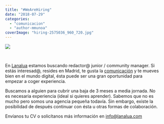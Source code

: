 ```yaml
---
title: "#WeAreHiring"
date: "2018-07-29"
categories: 
  - "comunicacion"
  - "author-mmunoa"
coverImage: "hiring-2575036_960_720.jpg"
---
```


![](/images/Sin-título-1.jpg)

 

En [Lanalua](https://lanalua.com/#nosotros) estamos buscando redactor@ junior / community manager. Si estás interesad@, resides en Madrid, te gusta la [comunicación](https://lanalua.com/#comunicacion-360) y te mueves bien en el mundo digital, ésta puede ser una gran oportunidad para empezar a coger experiencia.

Buscamos a alguien para cubrir una baja de 3 meses a media jornada. No es necesaria experiencia (ideal si quieres aprender). Sabemos que no es mucho pero somos una agencia pequeña todavía. Sin embargo, existe la posibilidad de después continuar con ésta u otras formas de colaboración.

Envíanos tu CV o solicítanos más información en [info@lanalua.com](mailto:info@lanalua.com)
